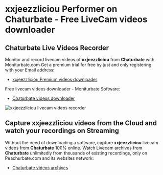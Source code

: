 # xxjeezzliciou Performer on Chaturbate - Free LiveCam videos downloader

## Chaturbate Live Videos Recorder

Monitor and record livecam videos of **xxjeezzliciou** from **Chaturbate** with Moniturbate.com
Get a premium trial for free by just and only registering with your Email address:
* [xxjeezzliciou Premium videos downloader](https://moniturbate.com/request-demo-licence-key.html)

Free livecam videos downloader - Moniturbate Software:
* [Chaturbate videos downloader](https://moniturbate.com/moniturbate-download-software.html)

![xxjeezzliciou livecam videos recorder](https://peachurnet.com/templates/moniturbate-software.png)


## Capture xxjeezzliciou videos from the Cloud and watch your recordings on Streaming

Without the need of downloading a software, capture **xxjeezzliciou** livecam videos from **Chaturbate** 100% online.
Watch Livecam archives from **Chaturbate** unlimitedly from thousands of existing recordings, only on Peachurbate.com and its websites network:
* [Chaturbate videos archives](https://peachurnet.com/)